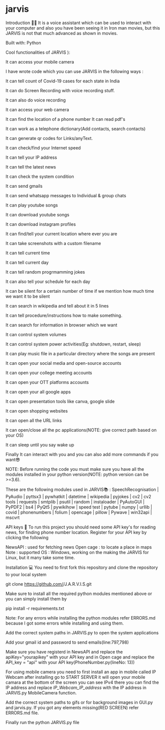 # jarvis
Introduction 👨‍💻
It is a voice assistant which can be used to interact with your computer and also you have been seeing it in Iron man movies, but this JARVIS is not that much advanced as shown in movies.

Built with: Python

Cool functionalities of JARVIS ):

It can access your mobile camera

I have wrote code which you can use JARVIS in the following ways :

It can tell count of Covid-19 cases for each state in India

It can do Screen Recording with voice recording stuff.

It can also do voice recording



It can access your web camera

It can find the location of a phone number
It can read pdf's

It can work as a telephone dictionary(Add contacts, search contacts)

It can generate qr codes for Links/anyText.

It can check/find your Internet speed

It can tell your IP address

It can tell the latest news

It can check the system condition

It can send gmails

It can send whatsapp messages to Individual & group chats

It can play youtube songs

It can download youtube songs

It can download instagram profiles

It can find/tell your current location where ever you are

It can take screenshots with a custom filename

It can tell current time

It can tell current day

It can tell random progrmamming jokes

It can also tell your schedule for each day

It can be silent for a certain number of time if we mention how much time we want it to be silent

It can search in wikipedia and tell about it in 5 lines

It can tell procedure/instructions how to make something.

It can search for information in browser which we want

It can control system volumes

It can control system power activities(Eg: shutdown, restart, sleep)

It can play music file in a particular directory where the songs are present

It can open your social media and open-source accounts

It can open your college meeting accounts

It can open your OTT platforms accounts

It can open your all google apps

It can open presentation tools like canva, google slide

It can open shopping websites

It can open all the URL links

It can open/close all the pc applications(NOTE: give correct path based on your OS)

It can sleep until you say wake up

Finally It can interact with you and you can also add more commands if you want😎

NOTE: Before running the code you must make sure you have all the modules installed in your python version(NOTE: python version can be >=3.6).

These are the following modules used in JARVIS📚 :
SpeechRecognisation | PyAudio | pyttsx3 | pywhatkit | datetime | wikipedia | pyjokes | cv2 | cv2 tools | requests | smtplib | psutil | random | instaloader | PyAutoGUI | PyPDF2 | bs4 | PyQt5 | pywikihow | speed test | pytube | numpy | urllib | covid | phonenumbers | folium | opencage | pillow | Pywave | win32api | mscvrt

API keys 🔑
To run this project you should need some API key's for reading news, for finding phone number location. Register for your API key by clicking the following

NewsAPI : used for fetching news
Open cage : to locate a place in maps
Note : supported OS : Windows, working on the making the JARVIS for Linux, but it many take some time.

Installation 💻
You need to first fork this repository and clone the repository to your local system

git clone https://github.com/<your-github-username>/J.A.R.V.I.S.git

Make sure to install all the required python modules mentioned above or you can simply install them by

pip install -r requirements.txt

Note: For any errors while installing the python modules refer ERRORS.md because I got some errors while installing and using them.

Add the correct system paths in JARVIS.py to open the system applications

Add your gmail id and password to send emails(line:797,798)

Make sure you have registerd in NewsAPI and replace the apiKey="yourapikey" with your API key and in Open cage and replace the API_key = "api" with your API key(PhoneNumber.py(lineNo: 13))

For using mobile camera you need to first install an app in mobile called IP Webcam after installing go to START SERVER it will open your mobile camara at the bottom of the screen you can see IPv4 there you can find the IP address and replace _IP_Webcam_IP_address_ with the IP address in JARVIS.py MobileCamera function.

Add the correct system paths to gifs or for background images in GUI.py and jarvis.py. If you got any elements missing(RED SCREEN) refer ERRORS.md file.

Finally run the python JARVIS.py file

